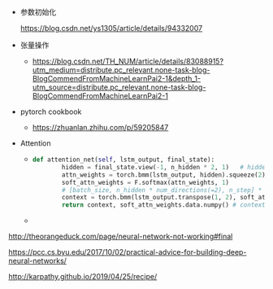 - 参数初始化

  https://blog.csdn.net/ys1305/article/details/94332007
  
- 张量操作

  - https://blog.csdn.net/TH_NUM/article/details/83088915?utm_medium=distribute.pc_relevant.none-task-blog-BlogCommendFromMachineLearnPai2-1&depth_1-utm_source=distribute.pc_relevant.none-task-blog-BlogCommendFromMachineLearnPai2-1

- pytorch cookbook

  - https://zhuanlan.zhihu.com/p/59205847

- Attention

  - ```python
    def attention_net(self, lstm_output, final_state):
            hidden = final_state.view(-1, n_hidden * 2, 1)   # hidden : [batch_size, n_hidden * num_directions(=2), 1(=n_layer)]
            attn_weights = torch.bmm(lstm_output, hidden).squeeze(2) # attn_weights : [batch_size, n_step]
            soft_attn_weights = F.softmax(attn_weights, 1)
            # [batch_size, n_hidden * num_directions(=2), n_step] * [batch_size, n_step, 1] = [batch_size, n_hidden * num_directions(=2), 1]
            context = torch.bmm(lstm_output.transpose(1, 2), soft_attn_weights.unsqueeze(2)).squeeze(2)
            return context, soft_attn_weights.data.numpy() # context : [batch_size, n_hidden * num_directions(=2)]
    
    ```

  - 

http://theorangeduck.com/page/neural-network-not-working#final

https://pcc.cs.byu.edu/2017/10/02/practical-advice-for-building-deep-neural-networks/

http://karpathy.github.io/2019/04/25/recipe/